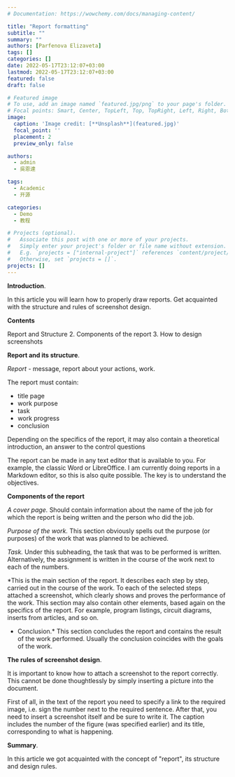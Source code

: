 ```yaml
---
# Documentation: https://wowchemy.com/docs/managing-content/

title: "Report formatting"
subtitle: ""
summary: ""
authors: [Parfenova Elizaveta]
tags: []
categories: []
date: 2022-05-17T23:12:07+03:00
lastmod: 2022-05-17T23:12:07+03:00
featured: false
draft: false

# Featured image
# To use, add an image named `featured.jpg/png` to your page's folder.
# Focal points: Smart, Center, TopLeft, Top, TopRight, Left, Right, BottomLeft, Bottom, BottomRight.
image:
  caption: 'Image credit: [**Unsplash**](featured.jpg)'
  focal_point: ''
  placement: 2
  preview_only: false

authors:
  - admin
  - 吳恩達

tags:
  - Academic
  - 开源

categories:
  - Demo
  - 教程

# Projects (optional).
#   Associate this post with one or more of your projects.
#   Simply enter your project's folder or file name without extension.
#   E.g. `projects = ["internal-project"]` references `content/project/deep-learning/index.md`.
#   Otherwise, set `projects = []`.
projects: []
---
```


**Introduction**. 

In this article you will learn how to properly draw reports. Get acquainted with the structure and rules of screenshot design.

**Contents**

Report and Structure
2. Components of the report
3. How to design screenshots

**Report and its structure**.

*Report* - message, report about your actions, work.

The report must contain:
- title page
- work purpose
- task
- work progress
- conclusion

Depending on the specifics of the report, it may also contain a theoretical introduction, an answer to the control questions

The report can be made in any text editor that is available to you. For example, the classic Word or LibreOffice. I am currently doing reports in a Markdown editor, so this is also quite possible. The key is to understand the objectives.

**Components of the report**

*A cover page.* Should contain information about the name of the job for which the report is being written and the person who did the job. 

*Purpose of the work.* This section obviously spells out the purpose (or purposes) of the work that was planned to be achieved.

*Task.* Under this subheading, the task that was to be performed is written. Alternatively, the assignment is written in the course of the work next to each of the numbers. 

*This is the main section of the report. It describes each step by step, carried out in the course of the work. To each of the selected steps attached a screenshot, which clearly shows and proves the performance of the work. This section may also contain other elements, based again on the specifics of the report. For example, program listings, circuit diagrams, inserts from articles, and so on. 

* Conclusion.* This section concludes the report and contains the result of the work performed. Usually the conclusion coincides with the goals of the work. 

**The rules of screenshot design**.

It is important to know how to attach a screenshot to the report correctly. This cannot be done thoughtlessly by simply inserting a picture into the document. 

First of all, in the text of the report you need to specify a link to the required image, i.e. sign the number next to the required sentence. After that, you need to insert a screenshot itself and be sure to write it. The caption includes the number of the figure (was specified earlier) and its title, corresponding to what is happening.  

**Summary**.

In this article we got acquainted with the concept of "report", its structure and design rules.

